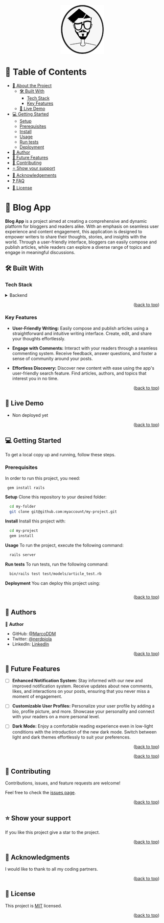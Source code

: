 <a name="readme-top"></a>

<div align="center">

  <img src="soyMarco.png" alt="logo" width="140"  height="auto" />
  <br/>

</div>

<!-- TABLE OF CONTENTS -->

# 📗 Table of Contents

- [📖 About the Project](#about-project)
  - [🛠 Built With](#built-with)
    - [Tech Stack](#tech-stack)
    - [Key Features](#key-features)
  - [🚀 Live Demo](#live-demo)
- [💻 Getting Started](#getting-started)
  - [Setup](#setup)
  - [Prerequisites](#prerequisites)
  - [Install](#install)
  - [Usage](#usage)
  - [Run tests](#run-tests)
  - [Deployment](#triangular_flag_on_post-deployment)
- [👥 Author](#authors)
- [🔭 Future Features](#future-features)
- [🤝 Contributing](#contributing)
- [⭐️ Show your support](#support)
- [🙏 Acknowledgements](#acknowledgements)
- [❓ FAQ](#faq)
- [📝 License](#license)

<!-- PROJECT DESCRIPTION -->

# 📖 Blog App <a name="about-project"></a>

**Blog App** is a project aimed at creating a comprehensive and dynamic platform for bloggers and readers alike. With an emphasis on seamless user experience and content engagement, this application is designed to empower writers to share their thoughts, stories, and insights with the world. Through a user-friendly interface, bloggers can easily compose and publish articles, while readers can explore a diverse range of topics and engage in meaningful discussions.


## 🛠 Built With <a name="built-with"></a>

### Tech Stack <a name="tech-stack"></a>

<details>
  <summary>Backend</summary>
  <ul>
    <li><a href="https://rubyonrails.org/">Ruby on Rails</a></li>
    <li><a href="https://www.postgresql.org/">PostgreSQL</a></li>
  </ul>
</details>

<p align="right">(<a href="#readme-top">back to top</a>)</p>

<!-- Features -->

### Key Features <a name="key-features"></a>

- **User-Friendly Writing:** Easily compose and publish articles using a straightforward and intuitive writing interface. Create, edit, and share your thoughts effortlessly.

- **Engage with Comments:** Interact with your readers through a seamless commenting system. Receive feedback, answer questions, and foster a sense of community around your posts.

- **Effortless Discovery:** Discover new content with ease using the app's user-friendly search feature. Find articles, authors, and topics that interest you in no time.

<p align="right">(<a href="#readme-top">back to top</a>)</p>

<!-- LIVE DEMO -->

## 🚀 Live Demo <a name="live-demo"></a>

- Non deployed yet

<p align="right">(<a href="#readme-top">back to top</a>)</p>

<!-- GETTING STARTED -->

## 💻 Getting Started <a name="getting-started"></a>

To get a local copy up and running, follow these steps.

### Prerequisites

In order to run this project, you need:



```sh
 gem install rails
```

**Setup**
Clone this repository to your desired folder:

```sh
  cd my-folder
  git clone git@github.com:myaccount/my-project.git
```

**Install**
Install this project with:

```sh
  cd my-project
  gem install
```

**Usage**
To run the project, execute the following command:

```sh
  rails server
```

**Run tests**
To run tests, run the following command:

```sh
  bin/rails test test/models/article_test.rb
```

**Deployment**
You can deploy this project using:

```sh

```

<p align="right">(<a href="#readme-top">back to top</a>)</p>
<!-- AUTHORS -->

## 👥 Authors <a name="authors"></a>

👤 **Author**

- GitHub: [@MarcoDDM](https://github.com/MarcoDDM)
- Twitter: [@nerdpiola](https://twitter.com/nerdpiola)
- LinkedIn: [LinkedIn](https://linkedin.com/in/marcoalmadaar)

<p align="right">(<a href="#readme-top">back to top</a>)</p>

<!-- FUTURE FEATURES -->
## 🔭 Future Features <a name="future-features"></a>

- [ ] **Enhanced Notification System:** Stay informed with our new and improved notification system. Receive updates about new comments, likes, and interactions on your posts, ensuring that you never miss a moment of engagement.

- [ ] **Customizable User Profiles:** Personalize your user profile by adding a bio, profile picture, and more. Showcase your personality and connect with your readers on a more personal level.

- [ ] **Dark Mode:** Enjoy a comfortable reading experience even in low-light conditions with the introduction of the new dark mode. Switch between light and dark themes effortlessly to suit your preferences.

<p align="right">(<a href="#readme-top">back to top</a>)</p>
<p align="right">(<a href="#readme-top">back to top</a>)</p>

<!-- CONTRIBUTING -->

## 🤝 Contributing <a name="contributing"></a>

Contributions, issues, and feature requests are welcome!

Feel free to check the [issues page](../../issues/).

<p align="right">(<a href="#readme-top">back to top</a>)</p>

<!-- SUPPORT -->

## ⭐️ Show your support <a name="support"></a>

If you like this project give a star to the project.

<p align="right">(<a href="#readme-top">back to top</a>)</p>

<!-- ACKNOWLEDGEMENTS -->

## 🙏 Acknowledgments <a name="acknowledgements"></a>

I would like to thank to all my coding partners.

<p align="right">(<a href="#readme-top">back to top</a>)</p>

<!-- LICENSE -->

## 📝 License <a name="license"></a>

This project is [MIT](./LICENSE) licensed.

<p align="right">(<a href="#readme-top">back to top</a>)</p>
